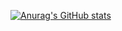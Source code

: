 [![Anurag's GitHub stats](https://github-readme-stats.vercel.app/api?username=Joxquin)](https://github.com/anuraghazra/github-readme-stats)
